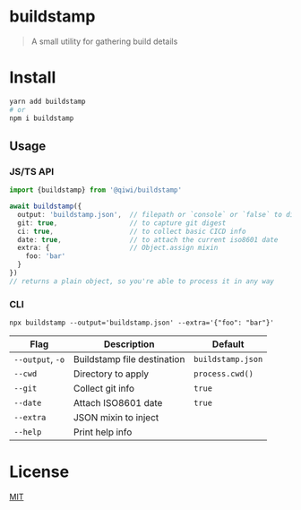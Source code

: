 # buildstamp
> A small utility for gathering build details

# Install
```bash
yarn add buildstamp
# or
npm i buildstamp
```

## Usage
### JS/TS API
```ts
import {buildstamp} from '@qiwi/buildstamp'

await buildstamp({
  output: 'buildstamp.json',  // filepath or `console` or `false` to disable
  git: true,                  // to capture git digest
  ci: true,                   // to collect basic CICD info
  date: true,                 // to attach the current iso8601 date
  extra: {                    // Object.assign mixin
    foo: 'bar'
  }
})
// returns a plain object, so you're able to process it in any way
```

### CLI
```shell
npx buildstamp --output='buildstamp.json' --extra='{"foo": "bar"}'
```

| Flag             | Description                 | Default           | 
|------------------|-----------------------------|-------------------|
| `--output`, `-o` | Buildstamp file destination | `buildstamp.json` |
| `--cwd`          | Directory to apply          | `process.cwd()`   |
| `--git`          | Collect git info            | `true`            |
| `--date`         | Attach ISO8601 date         | `true`            |
| `--extra`        | JSON mixin to inject        |                   |
| `--help`         | Print help info             |                   |               

# License
[MIT](./LICENSE)
